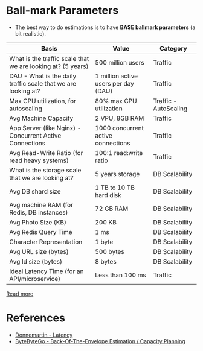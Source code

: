 # Ball-mark Parameters
- The best way to do estimations is to have **BASE ballmark parameters** (a bit realistic).

| Basis                                                         | Value                                | Category              |
|---------------------------------------------------------------|--------------------------------------|-----------------------|
| What is the traffic scale that we are looking at? (5 years)   | 500 million users                    | Traffic               |
| DAU - What is the daily traffic scale that we are looking at? | 1 million active users per day (DAU) | Traffic               |
| Max CPU utilization, for autoscaling                          | 80% max CPU utilization              | Traffic - AutoScaling |
| Avg Machine Capacity                                          | 2 VPU, 8GB RAM                       | Traffic               |
| App Server (like Nginx) - Concurrent Active Connections       | 1000 concurrent active connections   | Traffic               |
| Avg Read-Write Ratio (for read heavy systems)                 | 100:1 read:write ratio               | Traffic               |
| What is the storage scale that we are looking at?             | 5 years storage                      | DB Scalability        |
| Avg DB shard size                                             | 1 TB to 10 TB hard disk              | DB Scalability        |
| Avg machine RAM (for Redis, DB instances)                     | 72 GB RAM                            | DB Scalability        |
| Avg Photo Size (KB)                                           | 200 KB                               | DB Scalability        |
| Avg Redis Query Time                                          | 1 ms                                 | DB Scalability        |
| Character Representation                                      | 1 byte                               | DB Scalability        |
| Avg URL size (bytes)                                          | 500 bytes                            | DB Scalability        |
| Avg Id size (bytes)                                           | 8 bytes                              | DB Scalability        |
| Ideal Latency Time (for an API/microservice)                  | Less than 100 ms                     | Traffic               |

[Read more](https://docs.google.com/spreadsheets/d/15vApko2QrmZmv5qTEIyU_IAWvgY3MD23TR3TuLUiPc8/edit#gid=1844270076)

# References
- [Donnemartin - Latency](https://github.com/donnemartin/system-design-primer#latency-numbers-every-programmer-should-know)
- [ByteByteGo - Back-Of-The-Envelope Estimation / Capacity Planning](https://www.youtube.com/watch?v=UC5xf8FbdJc)